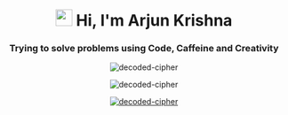 <h1 align="center"><img src="https://github.com/decoded-cipher/decoded-cipher/assets/44474792/a1a78886-e8d8-4c84-905f-c45a3e5aae0c" width="30px" /> Hi, I'm Arjun Krishna</h1>

<h3 align="center">Trying to solve problems using Code, Caffeine and Creativity</h3>

<p align="center"><img src="https://github-readme-stats.vercel.app/api?username=decoded-cipher&show_icons=true&locale=en&theme=dracula&count_private=true" alt="decoded-cipher" /><p/>

<p align="center"><img src="https://github-readme-streak-stats.herokuapp.com/?user=decoded-cipher&theme=dracula" alt="decoded-cipher" /></p>

<p align="center"> <a href="https://github.com/ryo-ma/github-profile-trophy"><img src="https://github-profile-trophy.vercel.app/?username=decoded-cipher&theme=dracula&row=1" alt="decoded-cipher" /></a> </p>
